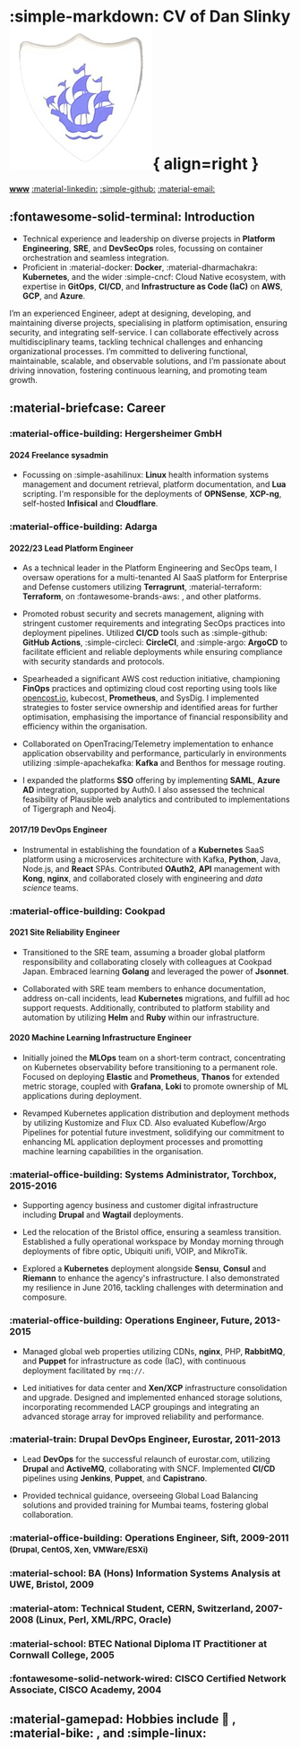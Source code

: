 # :simple-markdown: CV of Dan Slinky ![](../../favicon.png "Dan Slinky's Blue Peter badge"){ align=right }

[__www__](https://rtfm.danslinky.co.uk/resumes)  [:material-linkedin:](https://linkedin.com/in/danslinky "Visit Dan Slinky's LinkedIn profile")  [:simple-github:](https://github.com/danslinky "Visit Dan Slinky's GitHub profile")  [:material-email:](mailto:sysadmin@danslinky.co.uk "Email Dan Slinky")

## :fontawesome-solid-terminal: Introduction

- Technical experience and leadership on diverse projects in __Platform Engineering__, __SRE__, and __DevSecOps__ roles, focussing on container orchestration and seamless integration.
- Proficient in :material-docker: __Docker__, :material-dharmachakra: __Kubernetes__, and the wider :simple-cncf: Cloud Native ecosystem, with expertise in __GitOps__, __CI/CD__, and __Infrastructure as Code (IaC)__ on __AWS__, __GCP__, and __Azure__.

I’m an experienced Engineer, adept at designing, developing, and maintaining diverse projects, specialising in platform optimisation, ensuring security, and integrating self-service. I can collaborate effectively across multidisciplinary
teams, tackling technical challenges and enhancing organizational processes. I’m committed to delivering functional,
maintainable, scalable, and observable solutions, and I’m passionate about driving innovation, fostering continuous
learning, and promoting team growth.

## :material-briefcase: Career

### :material-office-building: Hergersheimer GmbH

#### 2024 Freelance sysadmin

- Focussing on :simple-asahilinux: __Linux__ health information systems management and document retrieval, platform documentation, and __Lua__ scripting. I'm responsible for the deployments of __OPNSense__, __XCP-ng__, self-hosted __Infisical__ and __Cloudflare__.

### :material-office-building: Adarga

#### 2022/23 Lead Platform Engineer

- As a technical leader in the Platform Engineering and SecOps team, I oversaw operations for a multi-tenanted AI SaaS platform for Enterprise and Defense customers utilizing __Terragrunt__, :material-terraform: __Terraform__,  on :fontawesome-brands-aws: , and other platforms.

- Promoted robust security and secrets management, aligning with stringent customer requirements and integrating SecOps practices into deployment pipelines. Utilized __CI/CD__ tools such as :simple-github: __GitHub Actions__, :simple-circleci: __CircleCI__, and :simple-argo: __ArgoCD__ to facilitate efficient and reliable deployments while ensuring compliance with security standards and protocols.

- Spearheaded a significant AWS cost reduction initiative, championing __FinOps__ practices and optimizing cloud cost reporting using tools like [opencost.io](https://www.opencost.io/ "OpenCost.io"), kubecost, __Prometheus__, and SysDig. I implemented strategies to foster service ownership and identified areas for further optimisation, emphasising the importance of financial responsibility and efficiency within the organisation.

- Collaborated on OpenTracing/Telemetry implementation to enhance application observability and performance, particularly in environments utilizing :simple-apachekafka: __Kafka__ and Benthos for message routing.

- I expanded the platforms __SSO__ offering by implementing __SAML__, __Azure AD__ integration, supported by Auth0. I also assessed the technical feasibility of Plausible web analytics and contributed to implementations of Tigergraph and Neo4j.

<!-- - I also oversaw recruitment into the team, conducting interviews, promoting team planning, before transitioning responsibilities to a permanent Engineering Manager and recruitment team. -->

#### 2017/19 DevOps Engineer

- Instrumental in establishing the foundation of a __Kubernetes__ SaaS platform using a microservices architecture with Kafka, __Python__, Java, Node.js, and __React__ SPAs. Contributed __OAuth2__, __API__ management with __Kong__, __nginx__, and collaborated closely with engineering and _data science_ teams.

<!-- - Moreover, I managed onboarding processes utilizing Apple MDM, fleet DM, __osquery__, and Munki, overseeing app packaging and deployment, while also deploying and maintaining the Atlassian stack, including __Jira__, Confluence, and Bamboo. -->

### :material-office-building: Cookpad

#### 2021 Site Reliability Engineer

- Transitioned to the SRE team, assuming a broader global platform responsibility and collaborating closely with colleagues at Cookpad Japan. Embraced learning __Golang__ and leveraged the power of __Jsonnet__.

- Collaborated with SRE team members to enhance documentation, address on-call incidents, lead __Kubernetes__ migrations, and fulfill ad hoc support requests. Additionally, contributed to platform stability and automation by utilizing __Helm__ and __Ruby__ within our infrastructure.

#### 2020 Machine Learning Infrastructure Engineer

- Initially joined the __MLOps__ team on a short-term contract, concentrating on Kubernetes observability before transitioning to a permanent role. Focused on deploying __Elastic__ and __Prometheus__, __Thanos__ for extended metric storage, coupled with __Grafana__, __Loki__ to promote ownership of ML applications during deployment.

- Revamped Kubernetes application distribution and deployment methods by utilizing Kustomize and Flux CD. Also evaluated Kubeflow/Argo Pipelines for potential future investment, solidifying our commitment to enhancing ML application deployment processes and promotting machine learning capabilities in the organisation.

### :material-office-building: Systems Administrator, Torchbox, 2015-2016

- Supporting agency business and customer digital infrastructure including __Drupal__ and __Wagtail__ deployments.

- Led the relocation of the Bristol office, ensuring a seamless transition. Established a fully operational workspace by Monday morning through deployments of fibre optic, Ubiquiti unifi, VOIP, and MikroTik.

- Explored a __Kubernetes__ deployment alongside __Sensu__, __Consul__ and __Riemann__ to enhance the agency's infrastructure. I also demonstrated my resilience in June 2016, tackling challenges with determination and composure.

### :material-office-building:  Operations Engineer, Future, 2013-2015

- Managed global web properties utilizing CDNs, __nginx__, PHP, __RabbitMQ__, and __Puppet__ for infrastructure as code (IaC), with continuous deployment facilitated by `rmq://`.

- Led initiatives for data center and __Xen/XCP__ infrastructure consolidation and upgrade. Designed and implemented enhanced storage solutions, incorporating recommended LACP groupings and integrating an advanced storage array for improved reliability and performance.

### :material-train: Drupal DevOps Engineer, Eurostar, 2011-2013

- Lead __DevOps__ for the successful relaunch of eurostar.com, utilizing __Drupal__ and __ActiveMQ__, collaborating with SNCF. Implemented __CI/CD__ pipelines using __Jenkins__, __Puppet__, and __Capistrano__.

- Provided technical guidance, overseeing Global Load Balancing solutions and provided training for Mumbai teams, fostering global collaboration.

<!-- ### :material-office-building: DevOps Engineer, Capgemini, 2011-2013
- Rackspace, Royal Mail, Burberry, Michael Page, HMRC -->

### :material-office-building: Operations Engineer, Sift, 2009-2011 <span><small>(Drupal, CentOS, Xen, VMWare/ESXi)</small></span>

### :material-school: BA (Hons) Information Systems Analysis at UWE, Bristol, 2009
### :material-atom: Technical Student, CERN, Switzerland, 2007-2008 (Linux, Perl, XML/RPC, Oracle)
### :material-school: BTEC National Diploma IT Practitioner at Cornwall College, 2005
### :fontawesome-solid-network-wired: CISCO Certified Network Associate, CISCO Academy, 2004
## :material-gamepad: Hobbies include :pizza: , :material-bike: , and :simple-linux: 
